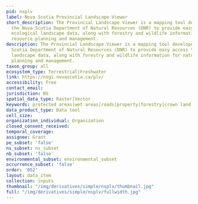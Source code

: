 ```yaml
---
pid: nsplv
label: Nova Scotia Provincial Landscape Viewer
short_description: The Provincial Landscape Viewer is a mapping tool developed by
  the Nova Scotia Department of Natural Resources (DNR) to provide easy access to
  ecological landscape data, along with forestry and wildlife information for natural
  resource planning and management.
description: The Provincial Landscape Viewer is a mapping tool developed by the Nova
  Scotia Department of Natural Resources (DNR) to provide easy access to ecological
  landscape data, along with forestry and wildlife information for natural resource
  planning and management.
taxon_group: all
ecosystem_type: Terrestrial|Freshwater
link: https://nsgi.novascotia.ca/plv/
accessibility: Free
contact_email: 
jurisdiction: NS
spatial_data_type: Raster|Vector
keywords: protected areas|wet areas|roads|property|forestry|crown land|wildlife|environmental
data_product_type: Data tool
cell_size: 
organization_individual: Organization
closed_consent_received: 
temporal_coverage: 
assignee: Grant
pe_subset: 'false'
ns_subset: ns_subset
nb_subset: 'false'
environmental_subset: environmental_subset
occurrence_subset: 'false'
order: '052'
layout: data_item
collection: inputs
thumbnail: "/img/derivatives/simple/nsplv/thumbnail.jpg"
full: "/img/derivatives/simple/nsplv/fullwidth.jpg"
---
```

